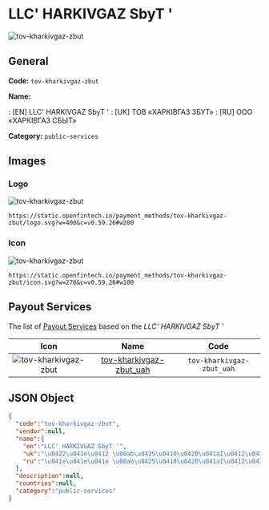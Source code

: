 
# LLC' HARKIVGAZ SbyT ' 
![tov-kharkivgaz-zbut](https://static.openfintech.io/payment_methods/tov-kharkivgaz-zbut/logo.svg?w=400&c=v0.59.26#w200)  

## General 
**Code:** `tov-kharkivgaz-zbut` 
 
**Name:** 
 
:	[EN] LLC' HARKIVGAZ SbyT ' 
:	[UK] ТОВ «ХАРКIВГАЗ ЗБУТ» 
:	[RU] ООО «ХАРКIВГАЗ СБЫТ» 
 
**Category:** `public-services` 
 

## Images 

### Logo 
![tov-kharkivgaz-zbut](https://static.openfintech.io/payment_methods/tov-kharkivgaz-zbut/logo.svg?w=400&c=v0.59.26#w200)  

```
https://static.openfintech.io/payment_methods/tov-kharkivgaz-zbut/logo.svg?w=400&c=v0.59.26#w200
```  

### Icon 
![tov-kharkivgaz-zbut](https://static.openfintech.io/payment_methods/tov-kharkivgaz-zbut/icon.svg?w=278&c=v0.59.26#w100)  

```
https://static.openfintech.io/payment_methods/tov-kharkivgaz-zbut/icon.svg?w=278&c=v0.59.26#w100
```  

## Payout Services 
 
The list of [Payout Services](/payout-services/) based on the _LLC' HARKIVGAZ SbyT '_ 

|Icon|Name|Code| 
|:---:|:---:|:---:| 
|![tov-kharkivgaz-zbut](https://static.openfintech.io/payout_methods/tov-kharkivgaz-zbut/icon.png?w=278&c=v0.59.26#w40) |[tov-kharkivgaz-zbut_uah](/payout-services/tov-kharkivgaz-zbut_uah/)|`tov-kharkivgaz-zbut_uah`| 
 

## JSON Object 

```json
{
  "code":"tov-kharkivgaz-zbut",
  "vendor":null,
  "name":{
    "en":"LLC' HARKIVGAZ SbyT '",
    "uk":"\u0422\u041e\u0412 \u00ab\u0425\u0410\u0420\u041aI\u0412\u0413\u0410\u0417 \u0417\u0411\u0423\u0422\u00bb",
    "ru":"\u041e\u041e\u041e \u00ab\u0425\u0410\u0420\u041aI\u0412\u0413\u0410\u0417 \u0421\u0411\u042b\u0422\u00bb"
  },
  "description":null,
  "countries":null,
  "category":"public-services"
}
```  
